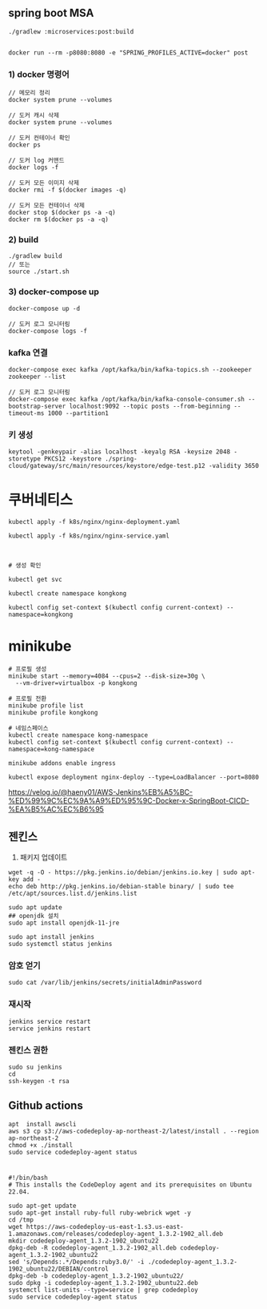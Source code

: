 ## spring boot MSA

```shell
./gradlew :microservices:post:build


docker run --rm -p8080:8080 -e "SPRING_PROFILES_ACTIVE=docker" post
```

### 1) docker 명령어

```shell
// 메모리 정리
docker system prune --volumes

// 도커 캐시 삭제
docker system prune --volumes

// 도커 컨테이너 확인
docker ps

// 도커 log 커맨드
docker logs -f

// 도커 모든 이미지 삭제
docker rmi -f $(docker images -q) 

// 도커 모든 컨테이너 삭제
docker stop $(docker ps -a -q)
docker rm $(docker ps -a -q)
```

### 2) build
```shell
./gradlew build
// 또는
source ./start.sh
```

### 3) docker-compose up
```shell
docker-compose up -d

// 도커 로그 모니터링
docker-compose logs -f
```

### kafka 연결
```shell
docker-compose exec kafka /opt/kafka/bin/kafka-topics.sh --zookeeper zookeeper --list

// 도커 로그 모니터링
docker-compose exec kafka /opt/kafka/bin/kafka-console-consumer.sh --bootstrap-server localhost:9092 --topic posts --from-beginning --timeout-ms 1000 --partition1

```

### 키 생성
```shell
keytool -genkeypair -alias localhost -keyalg RSA -keysize 2048 -storetype PKCS12 -keystore ./spring-cloud/gateway/src/main/resources/keystore/edge-test.p12 -validity 3650
```



# 쿠버네티스
```shell
kubectl apply -f k8s/nginx/nginx-deployment.yaml

kubectl apply -f k8s/nginx/nginx-service.yaml



# 생성 확인

kubectl get svc

kubectl create namespace kongkong

kubectl config set-context $(kubectl config current-context) --namespace=kongkong 

```


# minikube

```shell
# 프로필 생성
minikube start --memory=4084 --cpus=2 --disk-size=30g \
  --vm-driver=virtualbox -p kongkong

# 프로필 전환
minikube profile list
minikube profile kongkong

# 네임스페이스
kubectl create namespace kong-namespace
kubectl config set-context $(kubectl config current-context) --namespace=kong-namespace

minikube addons enable ingress

kubectl expose deployment nginx-deploy --type=LoadBalancer --port=8080

```
https://velog.io/@haeny01/AWS-Jenkins%EB%A5%BC-%ED%99%9C%EC%9A%A9%ED%95%9C-Docker-x-SpringBoot-CICD-%EA%B5%AC%EC%B6%95

## 젠킨스
1. 패키지 업데이트
```shell
wget -q -O - https://pkg.jenkins.io/debian/jenkins.io.key | sudo apt-key add -
echo deb http://pkg.jenkins.io/debian-stable binary/ | sudo tee /etc/apt/sources.list.d/jenkins.list

sudo apt update
## openjdk 설치
sudo apt install openjdk-11-jre

sudo apt install jenkins
sudo systemctl status jenkins
```


### 암호 얻기
```shell
sudo cat /var/lib/jenkins/secrets/initialAdminPassword
```

### 재시작
```shell
jenkins service restart 
service jenkins restart 

```

### 젠킨스 권한

```shell
sudo su jenkins
cd
ssh-keygen -t rsa

```


## Github actions
```shell
apt  install awscli
aws s3 cp s3://aws-codedeploy-ap-northeast-2/latest/install . --region ap-northeast-2
chmod +x ./install
sudo service codedeploy-agent status


```


###

```shell
#!/bin/bash
# This installs the CodeDeploy agent and its prerequisites on Ubuntu 22.04.

sudo apt-get update
sudo apt-get install ruby-full ruby-webrick wget -y
cd /tmp
wget https://aws-codedeploy-us-east-1.s3.us-east-1.amazonaws.com/releases/codedeploy-agent_1.3.2-1902_all.deb
mkdir codedeploy-agent_1.3.2-1902_ubuntu22
dpkg-deb -R codedeploy-agent_1.3.2-1902_all.deb codedeploy-agent_1.3.2-1902_ubuntu22
sed 's/Depends:.*/Depends:ruby3.0/' -i ./codedeploy-agent_1.3.2-1902_ubuntu22/DEBIAN/control
dpkg-deb -b codedeploy-agent_1.3.2-1902_ubuntu22/
sudo dpkg -i codedeploy-agent_1.3.2-1902_ubuntu22.deb
systemctl list-units --type=service | grep codedeploy
sudo service codedeploy-agent status


```